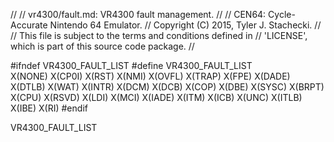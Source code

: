 //
// vr4300/fault.md: VR4300 fault management.
//
// CEN64: Cycle-Accurate Nintendo 64 Emulator.
// Copyright (C) 2015, Tyler J. Stachecki.
//
// This file is subject to the terms and conditions defined in
// 'LICENSE', which is part of this source code package.
//

#ifndef VR4300_FAULT_LIST
#define VR4300_FAULT_LIST \
  X(NONE) X(CP0I) X(RST) X(NMI) X(OVFL) X(TRAP) X(FPE) X(DADE) \
  X(DTLB) X(WAT) X(INTR) X(DCM) X(DCB) X(COP) X(DBE) X(SYSC) X(BRPT) \
  X(CPU) X(RSVD) X(LDI) X(MCI) X(IADE) X(ITM) X(ICB) X(UNC) X(ITLB) \
  X(IBE) X(RI)
#endif

VR4300_FAULT_LIST

